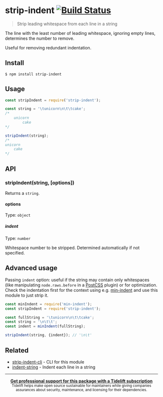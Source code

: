 # strip-indent [![Build Status](https://travis-ci.org/sindresorhus/strip-indent.svg?branch=master)](https://travis-ci.org/sindresorhus/strip-indent)

> Strip leading whitespace from each line in a string

The line with the least number of leading whitespace, ignoring empty lines, determines the number to remove.

Useful for removing redundant indentation.


## Install

```
$ npm install strip-indent
```


## Usage

```js
const stripIndent = require('strip-indent');

const string = '\tunicorn\n\t\tcake';
/*
	unicorn
		cake
*/

stripIndent(string);
/*
unicorn
	cake
*/
```

## API

### stripIndent(string, [options])

Returns a `string`.

#### options

Type: `object`

##### indent

Type: `number`

Whitespace number to be stripped. Determined automatically if not specified.

## Advanced usage

Passing `indent` option: useful if the string may contain only whitespaces (like manipulating `node.raws.before` in a [PostCSS](https://github.com/postcss/postcss) plugin) or for optimization. Check the indentation first for the context using e.g. [min-indent](https://github.com/jamiebuilds/min-indent) and use this module to just strip it.

```js
const minIndent = require('min-indent');
const stripIndent = require('strip-indent');

const fullString = '\tunicorn\n\t\tcake';
const string = '\n\t\t';
const indent = minIndent(fullString);

stripIndent(string, {indent}); // '\n\t'
```

## Related

- [strip-indent-cli](https://github.com/sindresorhus/strip-indent-cli) - CLI for this module
- [indent-string](https://github.com/sindresorhus/indent-string) - Indent each line in a string


---

<div align="center">
	<b>
		<a href="https://tidelift.com/subscription/pkg/npm-strip-indent?utm_source=npm-strip-indent&utm_medium=referral&utm_campaign=readme">Get professional support for this package with a Tidelift subscription</a>
	</b>
	<br>
	<sub>
		Tidelift helps make open source sustainable for maintainers while giving companies<br>assurances about security, maintenance, and licensing for their dependencies.
	</sub>
</div>
